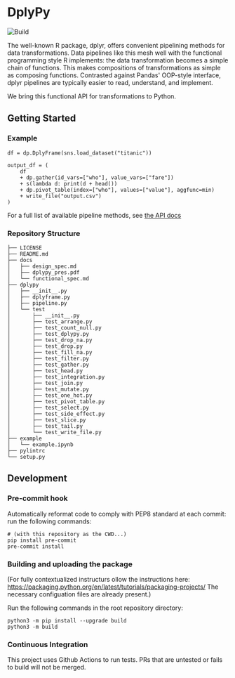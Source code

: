# DplyPy
![Build](https://github.com/ccharp/dplyPY/actions/workflows/python-package.yml/badge.svg)


The well-known R package, dplyr, offers convenient pipelining methods for data transformations. Data pipelines like this mesh well with the functional programming style R implements: the data transformation becomes a simple chain of functions. This makes compositions of transformations as simple as composing functions. Contrasted against Pandas' OOP-style interface, dplyr pipelines are typically easier to read, understand, and implement.

We bring this functional API for transformations to Python. 

## Getting Started

### Example
```
df = dp.DplyFrame(sns.load_dataset("titanic"))

output_df = (
    df 
    + dp.gather(id_vars=["who"], value_vars=["fare"])
    + s(lambda d: print(d + head())
    + dp.pivot_table(index=["who"], values=["value"], aggfunc=min)
    + write_file("output.csv")
)
```

For a full list of available pipeline methods, see [the API docs](doc/dplypy/index.md)
### Repository Structure
```
├── LICENSE
├── README.md
├── docs
│   ├── design_spec.md
│   ├── dplypy_pres.pdf
│   └── functional_spec.md
├── dplypy
│   ├── __init__.py
│   ├── dplyframe.py
│   ├── pipeline.py
│   └── test
│       ├── __init__.py
│       ├── test_arrange.py
│       ├── test_count_null.py
│       ├── test_dplypy.py
│       ├── test_drop_na.py
│       ├── test_drop.py
│       ├── test_fill_na.py
│       ├── test_filter.py
│       ├── test_gather.py
│       ├── test_head.py
│       ├── test_integration.py
│       ├── test_join.py
│       ├── test_mutate.py
│       ├── test_one_hot.py
│       ├── test_pivot_table.py
│       ├── test_select.py
│       ├── test_side_effect.py
│       ├── test_slice.py
│       ├── test_tail.py
│       └── test_write_file.py
├── example
│   └── example.ipynb
├── pylintrc
└── setup.py
```

## Development
### Pre-commit hook

Automatically reformat code to comply with PEP8 standard at each commit: run the following commands:
```
# (with this repository as the CWD...)
pip install pre-commit
pre-commit install
```

### Building and uploading the package
(For fully contextualized instructurs ollow the instructions here: https://packaging.python.org/en/latest/tutorials/packaging-projects/
The necessary configuation files are already present.)

Run the following commands in the root repository directory:
```
python3 -m pip install --upgrade build
python3 -m build

```

### Continuous Integration
This project uses Github Actions to run tests. PRs that are untested or fails to build will not be merged.  
